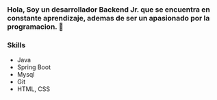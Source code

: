 ### Hola, Soy un desarrollador Backend Jr. que se encuentra en constante aprendizaje, ademas de ser un apasionado por la programacion. 👋

### Skills
- Java
- Spring Boot
- Mysql
- Git
- HTML, CSS


<!--
**Rhabad/Rhabad** is a ✨ _special_ ✨ repository because its `README.md` (this file) appears on your GitHub profile.

Here are some ideas to get you started:

- 🔭 I’m currently working on ...
- 🌱 I’m currently learning ...
- 👯 I’m looking to collaborate on ...
- 🤔 I’m looking for help with ...
- 💬 Ask me about ...
- 📫 How to reach me: ...
- 😄 Pronouns: ...
- ⚡ Fun fact: ...
-->
